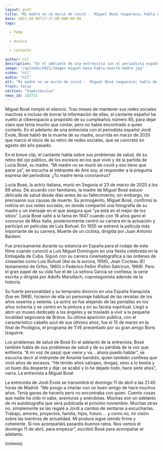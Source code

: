 ```yaml
---
layout: post
title: "Mi madre no se murió de covid -  Miguel Bosé reaparece; habla de su mamá y la pérdida de voz"
date: 2021-04-06T17:27:00.000-06:00
tags:
  
  - Fama
  
  - musica
  
  - cantante
  
author: nil
description: "En el adelanto de una entrevista con el periodista español Jordi Évole, Bosé habló de la muerte de su madre, ocurrida en marzo de 2020. "
image: "/uploads/2021/images-miguel-bose-hablo-muerte-madre.jpg"
video: "nil"
audio: "nil"
alt: "Mi madre no se murió de covid -  Miguel Bosé reaparece; habla de su mamá y la pérdida de voz"
front: false
section: "Espectáculos"
news_id: 183711
---
```


Miguel Bosé rompió el silencio. Tras meses de mantener sus redes sociales inactivas e incluso de borrar la información de ellas, el cantante español ha vuelto al ciberespacio a propósito de su cumpleaños número 65, para dejar claro que tenía mucho que contar, pero no había encontrado a quien contarlo. En el adelanto de una entrevista con el periodista español Jordi Évole, Bosé habló de la muerte de su madre, ocurrida en marzo de 2020 que marcó el inicio de su retiro de redes sociales, que se concretó en agosto del año pasado. 

En el breve clip, el cantante habla sobre sus problemas de salud, de su retiro del ojo público, de los excesos en los que vivió y de la partida de Lucía Bosé, su madre. “Mi madre no se murió de covid y eso tiene que parar ya”, se escucha al intérprete de Aire soy, al responder a la pregunta expresa del periodista: ¿Tu madre tenía coronavirus? 

Lucía Bosé, la actriz italiana, murió en Segovia el 23 de marzo de 2020 a los 89 años. De acuerdo con familiares, la madre de Miguel Bosé estuvo delicada de salud desde días antes de su fallecimiento; sin embargo, no precisaron sus causas de muerte. Su primogénito, Miguel Bosé, confirmó la noticia en sus redes sociales, en donde compartió una fotografía de su madre y un mensaje en el que asegura que “ya está en el mejor de los sitios”. Lucía Bosé saltó a la fama en 1947 cuando con 16 años ganó el concurso de Miss Italia, posteriormente centró su carrera en la actuación y participó en películas de Luis Buñuel. En 1955 se estrenó la película más importante de su carrera, Muerte de un ciclista, dirigida por Juan Antonio Bardem 

Fue precisamente durante su estancia en España para el rodaje de este filme cuando conoció a Luis Miguel Dominguín en una fiesta celebrada en la Embajada de Cuba. Siguió con su carrera cinematográfica a las órdenes de cineastas como Luis Buñuel (Así es la aurora, 1956), Jean Cocteau (El testamentoi de Orfeo, 1960) o Federico Fellini (Fellini Satiricon, 1969). Pero el gran papel de su vida fue el de La señora García se confiesa, la serie escrita y dirigida por Adolfo Marsillach, coprotagonista además de la historia. 

Su fuerte personalidad y su temprano divorcio en una España franquista (fue en 1968), hicieron de ella un personaje habitual de las revistas de los años sesenta y setenta. La actriz se fue alejando de las pantallas en los años ochenta y se centró en la pintura y en su faceta espiritual. Llegó a abrir un museo dedicado a los ángeles y se trasladó a vivir a la pequeña localidad segoviana de Brieva. Su última aparición pública, con el característico cabello azul de sus últimos años, fue el 15 de marzo en la final de Prodigios, el programa de TVE presentado por su gran amigo Boris Izaguirre. 

Los problemas de salud de Bosé En el adelantó de la entrevista, Bosé también habla de sus problemas de salud y de su pérdida de la voz que enfrenta. “A mi voz (le pasa) que viene y va… ahora puedo hablar”, se escucha decir al intérprete de Amante bandido, quien también confiesa que vivió años de excesos. “He tenido años salvajes, drogas, sexo a lo bestia y un buen día desperté y dije: se acabó y lo he dejado todo, hace siete años”, narra. La entrevista a Miguel Bosé 

La entrevista de Jordi Évole se transmitirá el domingo 11 de abril a las 21:45 horas de Madrid. “Me pongo a charlar con un buen amigo de hace muchos años. Tenía ganas de hacerlo pero no encontraba con quien. Cuento cosas que nadie ha oído ni sabe, aventuras y anécdotas. Muchas son un adelanto de mi autobiografía que será publicada el próximo noviembre. Muchas otras no, simplemente se las regalé a Jordi a cambio de sentarse a escucharlas. Trabajo, amores, proyectos, familia, hijos, futuro.... y como no, mi visión sobre las mentiras de actualidad. Mi postura sigue siendo firme y coherente. Si nos acompañáis pasaréis buenos ratos. Nos vemos el domingo 11 de abril, para empezar”, escribió Bosé para acompañar el adelanto. 

(milenio)